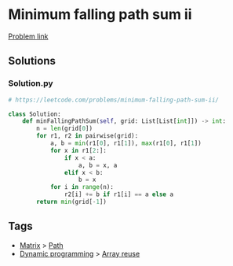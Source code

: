 # Minimum falling path sum ii

[Problem link](https://leetcode.com/problems/minimum-falling-path-sum-ii/)

## Solutions


### Solution.py
```py
# https://leetcode.com/problems/minimum-falling-path-sum-ii/

class Solution:
    def minFallingPathSum(self, grid: List[List[int]]) -> int:
        n = len(grid[0])
        for r1, r2 in pairwise(grid):
            a, b = min(r1[0], r1[1]), max(r1[0], r1[1])
            for x in r1[2:]:
                if x < a:
                    a, b = x, a
                elif x < b:
                    b = x
            for i in range(n):
                r2[i] += b if r1[i] == a else a
        return min(grid[-1])
```
## Tags

* [Matrix](/README.md#Matrix) > [Path](/README.md#Matrix-Path)
* [Dynamic programming](/README.md#Dynamic_programming) > [Array reuse](/README.md#Dynamic_programming-Array_reuse)
